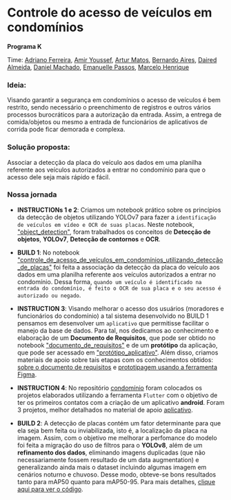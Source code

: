 # Controle do acesso de veículos em condomínios
<b> Programa K </b>

Time: [Adriano Ferreira](https://www.linkedin.com/in/lopes-adriano/), [Amir Youssef](https://www.linkedin.com/in/amir-youssef-dos-santos-1843b7236/), [Artur Matos](https://www.linkedin.com/in/arturmatos/), [Bernardo Aires](https://www.linkedin.com/in/bernardoaires/), [Daired Almeida](https://www.linkedin.com/in/daired-almeida-cruz-a20163231/), [Daniel Machado](https://www.linkedin.com/in/daniel-machado-9357b6244/), [Emanuelle Passos](https://www.linkedin.com/in/emanuelle-passos-martins-0535a3213/), [Marcelo Henrique](https://www.linkedin.com/in/marcelo-henrique-alves-pereira-sobrinho-7bb0711b8/)

### Ideia:
Visando garantir a segurança em condomínios o acesso de veículos é bem restrito, sendo necessário o preenchimento de registros e outros vários processos burocráticos para a autorização da entrada. Assim, a entrega de comida/objetos ou mesmo a entrada de funcionários de aplicativos de corrida pode ficar demorada e complexa.

### Solução proposta:
Associar a detecção da placa do veículo aos dados em uma planilha referente aos veículos autorizados a entrar no condomínio para que o acesso dele seja mais rápido e fácil.

### Nossa jornada

* **INSTRUCTIONs 1 e 2**: Criamos um notebook prático sobre os princípios da detecção de objetos utilizando YOLOv7 para fazer a `identificação de veículos em vídeo e OCR de suas placas`. Neste notebook, ["object_detection"](https://github.com/Emanuelle-p/object_detection/blob/main/object_detection.ipynb), foram trabalhados os conceitos de **Detecção de objetos**, **YOLOv7**, **Detecção de contornos** e **OCR**.

* **BUILD 1**: No notebook ["controle_de_acesso_de_veículos_em_condomínios_utilizando_detecção_de_placas"](https://github.com/Emanuelle-p/object_detection/blob/main/controle_de_acesso_de_ve%C3%ADculos_em_condom%C3%ADnios_utilizando_detec%C3%A7%C3%A3o_de_placas.ipynb) foi feita a associação da detecção da placa do veículo aos dados em uma planilha referente aos veículos autorizados a entrar no condomínio. Dessa forma, `quando um veículo é identificado na entrada do condomínio, é feito o OCR de sua placa e o seu acesso é autorizado ou negado`.

* **INSTRUCTION 3**: Visando melhorar o acesso dos usuários (moradores e funcionários do condomínio) a tal sistema desenvolvido no BUILD 1 pensamos em desenvolver um `aplicativo` que permitisse facilitar o manejo da base de dados. Para tal, nos dedicamos ao conhecimento e elaboração de um **Documento de Requisitos**, que pode ser obtido no notebook ["documento_de_requisitos"](https://github.com/Emanuelle-p/object_detection/blob/main/documento_de_requisitos_aplica%C3%A7%C3%A3o_web.md) e de um **protótipo** da aplicação, que pode ser acessado em ["protótipo_aplicativo"](https://github.com/Emanuelle-p/object_detection/blob/main/prot%C3%B3tipo_aplica%C3%A7%C3%A3o_web.md). Além disso, criamos materiais de apoio sobre tais etapas com os conhecimentos obtidos: [sobre o documento de requisitos](https://github.com/Emanuelle-p/object_detection/blob/main/material_de_apoio_documento_de_requisitos.md) e [prototipagem usando a ferramenta Figma](https://github.com/Emanuelle-p/object_detection/blob/main/material_de_apoio_prototipagem_figma.md).

* **INSTRUCTION 4**: No repositório [condomínio](https://github.com/lopes-adriano/condominio) foram colocados os projetos elaborados utilizando a ferramenta `Flutter` com o objetivo de ter os primeiros contatos com a criação de um aplicativo **android**. Foram 3 projetos, melhor detalhados no material de apoio [aplicativo](https://github.com/Emanuelle-p/object_detection/blob/main/material_de_apoio_aplicativo.md).

* **BUILD 2**: A detecção de placas contém um fator determinante para que ela seja bem feita ou inviabilizada, isto é, a localização da placa na imagem. Assim, com o objetivo me melhorar a perfomance do modelo foi feita a migração do uso de filtros para o **YOLOv8**, além de um **refinamento dos dados**, eliminando imagens duplicadas (que não necessariamente fossem resultado de um data augmentation) e generalizando ainda mais o dataset incluindo algumas imagem em cenários noturno e chuvoso. Desse modo, obteve-se bons resultados tanto para mAP50 quanto para mAP50-95. Para mais detalhes, [clique aqui para ver o código](https://github.com/Emanuelle-p/object_detection/blob/main/deteccao_placas_yolov8.ipynb).
